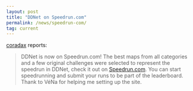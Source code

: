 ```yaml
---
layout: post
title: "DDNet on Speedrun.com"
permalink: /news/speedrun-com/
tag: current
---
```


[coradax](https://ddnet.org/players/coradax) reports:

> DDNet is now on Speedrun.com! The best maps from all categories and a few original challenges were selected to represent the speedrun in DDNet, check it out on [Speedrun.com](https://www.speedrun.com/ddracenetwork_ddnet). You can start speedrunning and submit your runs to be part of the leaderboard. Thank to VéNa for helping me setting up the site.
